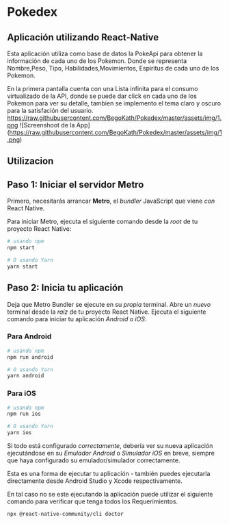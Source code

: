 # Pokedex
## Aplicación utilizando React-Native

Esta aplicación utiliza como base de datos la PokeApi para obtener la información de cada uno de los Pokemon.
Donde se representa Nombre,Peso, Tipo, Habilidades,Movimientos, Espiritus de cada uno de los Pokemon.

En la primera pantalla cuenta con una Lista infinita para el consumo virtualizado de la API, donde se puede dar click en cada uno de los Pokemon para ver su detalle, tambien se implemento el tema claro y oscuro para la satisfación del usuario.
https://raw.githubusercontent.com/BegoKath/Pokedex/master/assets/img/1.png
<span>![</span><span>Screenshoot de la App</span><span>]</span><span>(</span><span>https://raw.githubusercontent.com/BegoKath/Pokedex/master/assets/img/1.png</span><span>)</span>

## Utilizacion
## Paso 1: Iniciar el servidor Metro

Primero, necesitarás arrancar **Metro**, el _bundler_ JavaScript que viene _con_ React Native.

Para iniciar Metro, ejecuta el siguiente comando desde la _root_ de tu proyecto React Native:

```bash
# usando npm
npm start

# O usando Yarn
yarn start
```

## Paso 2: Inicia tu aplicación

Deja que Metro Bundler se ejecute en su _propia_ terminal. Abre un _nuevo_ terminal desde la _raíz_ de tu proyecto React Native. Ejecuta el siguiente comando para iniciar tu aplicación _Android_ o _iOS_:

### Para Android

```bash
# usando npm
npm run android

# O usando Yarn
yarn android
```

### Para iOS

```bash
# usando npm
npm run ios

# O usando Yarn
yarn ios
```

Si todo está configurado _correctamente_, debería ver su nueva aplicación ejecutándose en su _Emulador Android_ o _Simulador iOS_ en breve, siempre que haya configurado su emulador/simulador correctamente.

Esta es una forma de ejecutar tu aplicación - también puedes ejecutarla directamente desde Android Studio y Xcode respectivamente.

En tal caso no se este ejecutando la aplicación puede utilizar el siguiente comando para verificar que tenga todos los Requerimientos.
```bash
npx @react-native-community/cli doctor
```
